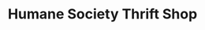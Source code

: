 ---
title: "Humane Society Thrift Shop"
url: /vero-beach/humane-society-thrift-shop/
shop: Gebrauchtwaren
---